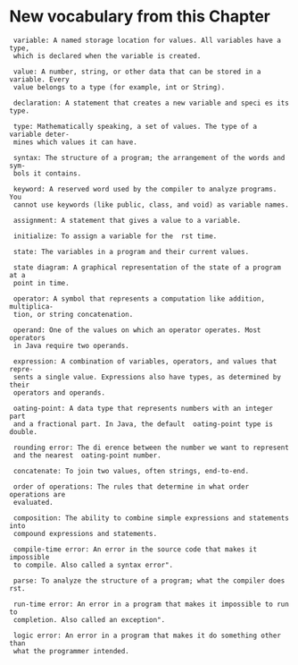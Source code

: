 # New vocabulary from this Chapter 

     variable: A named storage location for values. All variables have a type,
     which is declared when the variable is created.
     
     value: A number, string, or other data that can be stored in a variable. Every
     value belongs to a type (for example, int or String).
     
     declaration: A statement that creates a new variable and speci es its type.
     
     type: Mathematically speaking, a set of values. The type of a variable deter-
     mines which values it can have.
     
     syntax: The structure of a program; the arrangement of the words and sym-
     bols it contains.
     
     keyword: A reserved word used by the compiler to analyze programs. You
     cannot use keywords (like public, class, and void) as variable names.
     
     assignment: A statement that gives a value to a variable.
     
     initialize: To assign a variable for the  rst time.
     
     state: The variables in a program and their current values.
     
     state diagram: A graphical representation of the state of a program at a
     point in time.
     
     operator: A symbol that represents a computation like addition, multiplica-
     tion, or string concatenation.
     
     operand: One of the values on which an operator operates. Most operators
     in Java require two operands.
     
     expression: A combination of variables, operators, and values that repre-
     sents a single value. Expressions also have types, as determined by their
     operators and operands.
     
     oating-point: A data type that represents numbers with an integer part
     and a fractional part. In Java, the default  oating-point type is double.
     
     rounding error: The di erence between the number we want to represent
     and the nearest  oating-point number.
     
     concatenate: To join two values, often strings, end-to-end.
     
     order of operations: The rules that determine in what order operations are
     evaluated.
     
     composition: The ability to combine simple expressions and statements into
     compound expressions and statements.
     
     compile-time error: An error in the source code that makes it impossible
     to compile. Also called a syntax error".
     
     parse: To analyze the structure of a program; what the compiler does  rst.
     
     run-time error: An error in a program that makes it impossible to run to
     completion. Also called an exception".
     
     logic error: An error in a program that makes it do something other than
     what the programmer intended.
